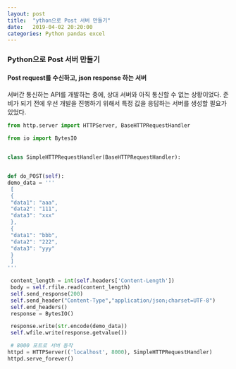 ```yaml
---
layout: post
title:  "ython으로 Post 서버 만들기"
date:   2019-04-02 20:20:00
categories: Python pandas excel
---
```


 
  
   
### Python으로 Post 서버 만들기
#### Post request를 수신하고, json response 하는 서버

서버간 통신하는 API를 개발하는 중에, 상대 서버와 아직 통신할 수 없는 상황이었다.
준비가 되기 전에 우선 개발을 진행하기 위해서 특정 값을 응답하는 서버를 생성할 필요가 있었다.



``` python
from http.server import HTTPServer, BaseHTTPRequestHandler

from io import BytesIO


class SimpleHTTPRequestHandler(BaseHTTPRequestHandler):


def do_POST(self):
demo_data = '''
 [
 {
 "data1": "aaa",
 "data2": "111",
 "data3": "xxx"
 },
 {
 "data1": "bbb",
 "data2": "222",
 "data3": "yyy"
 }
 ]
'''

 content_length = int(self.headers['Content-Length'])
 body = self.rfile.read(content_length)
 self.send_response(200)
 self.send_header("Content-Type","application/json;charset=UTF-8")
 self.end_headers()
 response = BytesIO()

 response.write(str.encode(demo_data))
 self.wfile.write(response.getvalue())

 # 8000 포트로 서버 동작
httpd = HTTPServer(('localhost', 8000), SimpleHTTPRequestHandler)
httpd.serve_forever()


```

